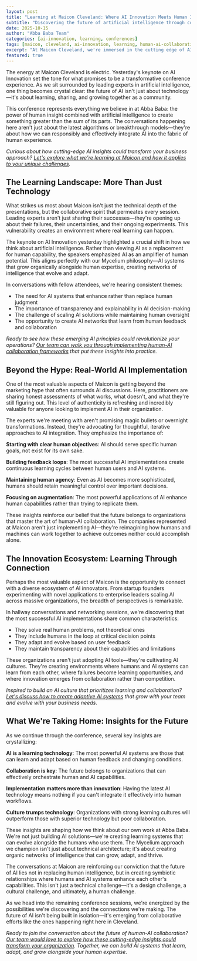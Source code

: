 ```yaml
---
layout: post
title: "Learning at Maicon Cleveland: Where AI Innovation Meets Human Insight"
subtitle: "Discovering the future of artificial intelligence through collaboration, knowledge sharing, and hands-on exploration"
date: 2025-10-15
author: "Abba Baba Team"
categories: [ai-innovation, learning, conferences]
tags: [maicon, cleveland, ai-innovation, learning, human-ai-collaboration, knowledge-sharing, conference-insights]
excerpt: "At Maicon Cleveland, we're immersed in the cutting edge of AI innovation, learning from leading experts about the future of human-AI collaboration."
featured: true
---
```


The energy at Maicon Cleveland is electric. Yesterday's keynote on AI Innovation set the tone for what promises to be a transformative conference experience. As we sit surrounded by leading experts in artificial intelligence, one thing becomes crystal clear: the future of AI isn't just about technology—it's about learning, sharing, and growing together as a community.

This conference represents everything we believe in at Abba Baba: the power of human insight combined with artificial intelligence to create something greater than the sum of its parts. The conversations happening here aren't just about the latest algorithms or breakthrough models—they're about how we can responsibly and effectively integrate AI into the fabric of human experience.

*Curious about how cutting-edge AI insights could transform your business approach? [Let's explore what we're learning at Maicon and how it applies to your unique challenges](/contact?interest=ai-innovation).*

## The Learning Landscape: More Than Just Technology

What strikes us most about Maicon isn't just the technical depth of the presentations, but the collaborative spirit that permeates every session. Leading experts aren't just sharing their successes—they're opening up about their failures, their uncertainties, and their ongoing experiments. This vulnerability creates an environment where real learning can happen.

The keynote on AI Innovation yesterday highlighted a crucial shift in how we think about artificial intelligence. Rather than viewing AI as a replacement for human capability, the speakers emphasized AI as an amplifier of human potential. This aligns perfectly with our Mycelium philosophy—AI systems that grow organically alongside human expertise, creating networks of intelligence that evolve and adapt.

In conversations with fellow attendees, we're hearing consistent themes:
- The need for AI systems that enhance rather than replace human judgment
- The importance of transparency and explainability in AI decision-making
- The challenge of scaling AI solutions while maintaining human oversight
- The opportunity to create AI networks that learn from human feedback and collaboration

*Ready to see how these emerging AI principles could revolutionize your operations? [Our team can walk you through implementing human-AI collaboration frameworks](/contact?interest=collaboration-framework) that put these insights into practice.*

## Beyond the Hype: Real-World AI Implementation

One of the most valuable aspects of Maicon is getting beyond the marketing hype that often surrounds AI discussions. Here, practitioners are sharing honest assessments of what works, what doesn't, and what they're still figuring out. This level of authenticity is refreshing and incredibly valuable for anyone looking to implement AI in their organization.

The experts we're meeting with aren't promising magic bullets or overnight transformations. Instead, they're advocating for thoughtful, iterative approaches to AI integration. They emphasize the importance of:

**Starting with clear human objectives**: AI should serve specific human goals, not exist for its own sake.

**Building feedback loops**: The most successful AI implementations create continuous learning cycles between human users and AI systems.

**Maintaining human agency**: Even as AI becomes more sophisticated, humans should retain meaningful control over important decisions.

**Focusing on augmentation**: The most powerful applications of AI enhance human capabilities rather than trying to replicate them.

These insights reinforce our belief that the future belongs to organizations that master the art of human-AI collaboration. The companies represented at Maicon aren't just implementing AI—they're reimagining how humans and machines can work together to achieve outcomes neither could accomplish alone.

## The Innovation Ecosystem: Learning Through Connection

Perhaps the most valuable aspect of Maicon is the opportunity to connect with a diverse ecosystem of AI innovators. From startup founders experimenting with novel applications to enterprise leaders scaling AI across massive organizations, the breadth of perspectives is remarkable.

In hallway conversations and networking sessions, we're discovering that the most successful AI implementations share common characteristics:
- They solve real human problems, not theoretical ones
- They include humans in the loop at critical decision points
- They adapt and evolve based on user feedback
- They maintain transparency about their capabilities and limitations

These organizations aren't just adopting AI tools—they're cultivating AI cultures. They're creating environments where humans and AI systems can learn from each other, where failures become learning opportunities, and where innovation emerges from collaboration rather than competition.

*Inspired to build an AI culture that prioritizes learning and collaboration? [Let's discuss how to create adaptive AI systems](/contact?interest=adaptive-ai) that grow with your team and evolve with your business needs.*

## What We're Taking Home: Insights for the Future

As we continue through the conference, several key insights are crystallizing:

**AI is a learning technology**: The most powerful AI systems are those that can learn and adapt based on human feedback and changing conditions.

**Collaboration is key**: The future belongs to organizations that can effectively orchestrate human and AI capabilities.

**Implementation matters more than innovation**: Having the latest AI technology means nothing if you can't integrate it effectively into human workflows.

**Culture trumps technology**: Organizations with strong learning cultures will outperform those with superior technology but poor collaboration.

These insights are shaping how we think about our own work at Abba Baba. We're not just building AI solutions—we're creating learning systems that can evolve alongside the humans who use them. The Mycelium approach we champion isn't just about technical architecture; it's about creating organic networks of intelligence that can grow, adapt, and thrive.

The conversations at Maicon are reinforcing our conviction that the future of AI lies not in replacing human intelligence, but in creating symbiotic relationships where humans and AI systems enhance each other's capabilities. This isn't just a technical challenge—it's a design challenge, a cultural challenge, and ultimately, a human challenge.

As we head into the remaining conference sessions, we're energized by the possibilities we're discovering and the connections we're making. The future of AI isn't being built in isolation—it's emerging from collaborative efforts like the ones happening right here in Cleveland.

*Ready to join the conversation about the future of human-AI collaboration? [Our team would love to explore how these cutting-edge insights could transform your organization](/contact?interest=ai-transformation). Together, we can build AI systems that learn, adapt, and grow alongside your human expertise.*